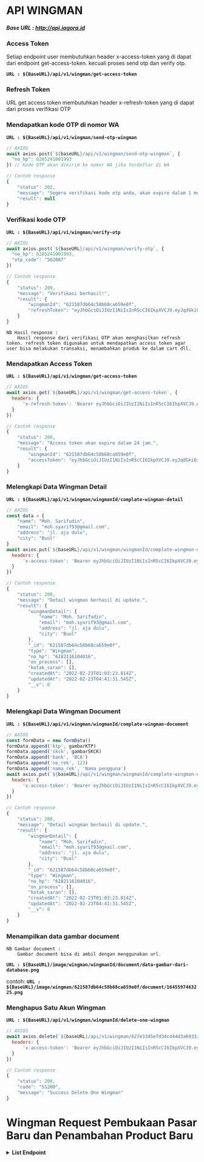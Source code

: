 # **API WINGMAN**

#### ***Base URL : http://api.iagora.id***

### Access Token

Setiap endpoint user membutuhkan header x-access-token yang di dapat dari endpoint get-access-token. kecuali proses send otp dan verify otp.

**`URL : ${BaseURL}/api/v1/wingman/get-access-token`**

### Refresh Token

URL get access token membutuhkan header x-refresh-token yang di dapat dari proses verifikasi OTP

### Mendapatkan kode OTP di nomor WA
**`URL : ${BaseURL}/api/v1/wingman/send-otp-wingman`**
```js
// AXIOS
await axios.post(`${baseURL}/api/v1/wingman/send-otp-wingman`, {
  "no_hp": 6285241001993
}) // Kode OTP akan dikirim ke nomor WA jika terdaftar di WA

// Contoh response
{
    "status": 202,
    "message": "Segera verifikasi kode otp anda, akan expire dalam 1 menit",
    "result": null
}
```

### Verifikasi kode OTP
**`URL : ${BaseURL}/api/v1/wingman/verify-otp`**
```js
// AXIOS
await axios.post(`${baseURL}/api/v1/wingman/verify-otp`, {
  "no_hp": 6285241001993,
  "otp_code": "562087"
})

// Contoh response
{
    "status": 200,
    "message": "Verifikasi berhasil!",
    "result": {
        "wingmanId": "621587db64c58b68ca659e0f",
        "refreshToken": "eyJhbGciOiJIUzI1NiIsInR5cCI6IkpXVCJ9.eyJqdGkiOiI2MjE1ODdkYjY0YzU4YjY4Y2E2NTllMGYiLCJub19ocCI6IjYyODIxMTYxMDQwMTYiLCJpc3MiOiJodHRwOi8vbG9jYWxob3N0IiwiYXVkIjoiaHR0cDovL2xvY2FsaG9zdCIsImlhdCI6MTY0NTU3ODIwMywiZXhwIjoxNjQ4MTcwMjAzfQ.jYTSsFlruF4wUJhVrtObr-qyzzUeghRVl-wZLjGZM7Q"
    }
}
```

```text
NB Hasil response : 
    Hasil response dari verifikasi OTP akan menghasilkan refresh token. refresh token digunakan untuk mendapatkan access token agar user bisa melakukan transaksi, menambahkan produk ke dalam cart dll.
```

### Mendapatkan Access Token
**`URL : ${BaseURL}/api/v1/wingman/get-access-token`**
```js
// AXIOS
await axios.get(`${baseURL}/api/v1/wingman/get-access-token`, {
  headers: {
      'x-refresh-token': 'Bearer eyJhbGciOiJIUzI1NiIsInR5cCI6IkpXVCJ9.eyJqdGkiOiI2MjBhNDZlNTg1MDVmNzU1M2U4NTZmNDAiLCJub19ocCI6IjYyODIxMTYxMDQwMTYiLCJpc3MiOiJodHRwOi8vaWFnb3JhLmlkIiwiYXVkIjoiaHR0cDovL2lhZ29yYS5pZCIsImlhdCI6MTY0NTQzNTM2MCwiZXhwIjoxNjQ4MDI3MzYwfQ.mF3TkBQzQL6fgWJXCmt3HMK86EMn4maeSgL_HpfWgKw'
  }
})

// Contoh response
{
    "status": 200,
    "message": "Access token akan expire dalam 24 jam.",
    "result": {
        "wingmanId": "621587db64c58b68ca659e0f",
        "accessToken": "eyJhbGciOiJIUzI1NiIsInR5cCI6IkpXVCJ9.eyJqdGkiOiI2MjEyZjE0NTk4ZmFhOGU2ZTgyZDI4ZGUiLCJub19ocCI6NjI4MjExNjEwNDAxNiwiaXNzIjoiaHR0cDovL2xvY2FsaG9zdCIsImF1ZCI6Imh0dHA6Ly9sb2NhbGhvc3QiLCJpYXQiOjE2NDU0MzU4NDgsImV4cCI6MTY0NTUyMjI0OH0.yMha3e80dQDPlvw_2Ou6hA3XyNAcBjlZzEF_meo42l8"
    }
}
```

### Melengkapi Data Wingman Detail
**`URL : ${BaseURL}/api/v1/wingman/wingmanId/complate-wingman-detail`**
```js
// AXIOS
const data = {
    "name": "Moh. Sarifudin",
    "email": "moh.syarif93@gmail.com",
    "address": "jl. aja dulu",
    "city": "Buol"
}
await axios.put(`${baseURL}/api/v1/wingman/wingmanId/complate-wingman-detail`, data, {
  headers: {
      'x-access-token': 'Bearer eyJhbGciOiJIUzI1NiIsInR5cCI6IkpXVCJ9.eyJqdGkiOiI2MjEyZjE0NTk4ZmFhOGU2ZTgyZDI4ZGUiLCJub19ocCI6NjI4MjExNjEwNDAxNiwiaXNzIjoiaHR0cDovL2xvY2FsaG9zdCIsImF1ZCI6Imh0dHA6Ly9sb2NhbGhvc3QiLCJpYXQiOjE2NDU0MzU4NDgsImV4cCI6MTY0NTUyMjI0OH0.yMha3e80dQDPlvw_2Ou6hA3XyNAcBjlZzEF_meo42l8'
  }
})

// Contoh response
{
    "status": 200,
    "message": "Detail wingman berhasil di update.",
    "result": {
        "wingmanDetail": {
            "name": "Moh. Sarifudin",
            "email": "moh.syarif93@gmail.com",
            "address": "jl. aja dulu",
            "city": "Buol"
        },
        "_id": "621587db64c58b68ca659e0f",
        "type": "Wingman",
        "no_hp": "6282116104016",
        "on_process": [],
        "kotak_saran": [],
        "createdAt": "2022-02-23T01:03:23.814Z",
        "updatedAt": "2022-02-23T04:41:31.545Z",
        "__v": 0
    }
}
```

### Melengkapi Data Wingman Document
**`URL : ${BaseURL}/api/v1/wingman/wingmanId/complate-wingman-document`**
```js
// AXIOS
const formData = new formData()
formData.append('ktp', gambarKTP)
formData.append('skck', gambarSKCK)
formData.append('bank', 'BCA')
formData.append('no_rek', 123)
formData.append('nama_rek', 'Nama pengguna')
await axios.put(`${baseURL}/api/v1/wingman/wingmanId/complate-wingman-detail`, formData, {
  headers: {
      'x-access-token': 'Bearer eyJhbGciOiJIUzI1NiIsInR5cCI6IkpXVCJ9.eyJqdGkiOiI2MjEyZjE0NTk4ZmFhOGU2ZTgyZDI4ZGUiLCJub19ocCI6NjI4MjExNjEwNDAxNiwiaXNzIjoiaHR0cDovL2xvY2FsaG9zdCIsImF1ZCI6Imh0dHA6Ly9sb2NhbGhvc3QiLCJpYXQiOjE2NDU0MzU4NDgsImV4cCI6MTY0NTUyMjI0OH0.yMha3e80dQDPlvw_2Ou6hA3XyNAcBjlZzEF_meo42l8'
  }
})

// Contoh response
{
    "status": 200,
    "message": "Detail wingman berhasil di update.",
    "result": {
        "wingmanDetail": {
            "name": "Moh. Sarifudin",
            "email": "moh.syarif93@gmail.com",
            "address": "jl. aja dulu",
            "city": "Buol"
        },
        "_id": "621587db64c58b68ca659e0f",
        "type": "Wingman",
        "no_hp": "6282116104016",
        "on_process": [],
        "kotak_saran": [],
        "createdAt": "2022-02-23T01:03:23.814Z",
        "updatedAt": "2022-02-23T04:41:31.545Z",
        "__v": 0
    }
}
```

### Menampilkan data gambar document
```text
NB Gambar document : 
    Gambar document bisa di ambil dengan menggunakan url.
```
**`URL : ${BaseURL}/image/wingman/wingmanId/document/data-gambar-dari-database.png`**

contoh: **`URL : ${BaseURL}/image/wingman/621587db64c58b68ca659e0f/document/1645597463225.png`**


### Menghapus Satu Akun Wingman
**`URL : ${BaseURL}/api/v1/wingman/wingmanId/delete-one-wingman`**
```js
// AXIOS
await axios.delete(`${baseURL}/api/v1/wingman/627e3345efd34cd44d3a6933/delete-one-wingman`, {
  headers: {
      'x-access-token': 'Bearer eyJhbGciOiJIUzI1NiIsInR5cCI6IkpXVCJ9.eyJqdGkiOiI2MjEyZjE0NTk4ZmFhOGU2ZTgyZDI4ZGUiLCJub19ocCI6NjI4MjExNjEwNDAxNiwiaXNzIjoiaHR0cDovL2xvY2FsaG9zdCIsImF1ZCI6Imh0dHA6Ly9sb2NhbGhvc3QiLCJpYXQiOjE2NDU0MzU4NDgsImV4cCI6MTY0NTUyMjI0OH0.yMha3e80dQDPlvw_2Ou6hA3XyNAcBjlZzEF_meo42l8'
  }
})

// Contoh response
{
    "status": 200,
    "code": "SS200",
    "message": "Success Delete One Wingman"
}

```

# Wingman Request Pembukaan Pasar Baru dan Penambahan Product Baru

**<details><summary>List Endpoint</summary>**
### **1. Request Pembukaan Pasar Baru**
Endpoint pembukaan pasar baru membutuhkan header x-access-token yang di dapat dari endpoint get-access-token.

**`URL : ${BaseURL}/api/v1/wingman/request-new-market`**
```js
// AXIOS
const data = {
    "name": "Pasar tradisional buol",
    "address": "JL",
    "cityId": "6222f56b6d52dbb0b86d85c9"
}

await axios.post(`${baseURL}/api/v1/wingman/request-new-market`, data, {
  headers: {
      'x-access-token': 'Bearer eyJhbGciOiJIUzI1NiIsInR5cCI6IkpXVCJ9.eyJqdGkiOiI2MjEyZjE0NTk4ZmFhOGU2ZTgyZDI4ZGUiLCJub19ocCI6NjI4MjExNjEwNDAxNiwiaXNzIjoiaHR0cDovL2xvY2FsaG9zdCIsImF1ZCI6Imh0dHA6Ly9sb2NhbGhvc3QiLCJpYXQiOjE2NDU0MzU4NDgsImV4cCI6MTY0NTUyMjI0OH0.yMha3e80dQDPlvw_2Ou6hA3XyNAcBjlZzEF_meo42l8'
  }
})

// Contoh response
{
    "status": 201,
    "message": "Success.",
    "result": {
        "name": "Pasar Kranggan",
        "address": "jl Poncowinatan",
        "city": {
            "_id": "622368cb590c828bdc217e73",
            "name": "Yogyakarta",
            "markets": [
                "627f52f6551f949941838291"
            ],
            "createdAt": "2022-03-05T13:42:35.126Z",
            "updatedAt": "2022-05-14T06:57:58.915Z",
            "__v": 1
        },
        "products": [],
        "isAccept": true,
        "_id": "627f52f6551f949941838291",
        "createdAt": "2022-05-14T06:57:58.908Z",
        "updatedAt": "2022-05-14T06:57:58.908Z",
        "__v": 0
    }
}
```

### **2. Request Penambahan Product Baru**
Endpoint pembuatan product baru membutuhkan header x-access-token yang di dapat dari endpoint get-access-token.

**`URL : ${BaseURL}/api/v1/wingman/request-new-product`**
```js
// AXIOS
const formData = new formData()
formData.append('product_name', 'Pisang')
formData.append('product_category', 'Buah')
formData.append('product_grade', 'A')
formData.append('product_image', gambarProduct)
formData.append('product_price', "15000")
formData.append('product_uom', "/sisir")
formData.append('marketId', "622342ee9ec09bf428b4dbcb")
await axios.post(`${baseURL}/api/v1/wingman/request-new-product`, formData, {
  headers: {
      'x-access-token': 'Bearer eyJhbGciOiJIUzI1NiIsInR5cCI6IkpXVCJ9.eyJqdGkiOiI2MjEyZjE0NTk4ZmFhOGU2ZTgyZDI4ZGUiLCJub19ocCI6NjI4MjExNjEwNDAxNiwiaXNzIjoiaHR0cDovL2xvY2FsaG9zdCIsImF1ZCI6Imh0dHA6Ly9sb2NhbGhvc3QiLCJpYXQiOjE2NDU0MzU4NDgsImV4cCI6MTY0NTUyMjI0OH0.yMha3e80dQDPlvw_2Ou6hA3XyNAcBjlZzEF_meo42l8'
  }
})

// Contoh response
{
    "status": 201,
    "message": "Success.",
    "result": {
        "product_name": "Pisang",
        "product_category": "6239cfbaf75d0a193b5fb501",
        "product_grade": "623ab81f1f1dcb714e7cc18f",
        "product_image": "1652512322018.jpg",
        "product_price": 15000,
        "product_uom": "sisir",
        "market": "627f52f6551f949941838291",
        "isAccept": true,
        "_id": "627f5642551f949941838299",
        "createdAt": "2022-05-14T07:12:02.061Z",
        "updatedAt": "2022-05-14T07:12:02.061Z",
        "__v": 0
    }
}
```
</details>
